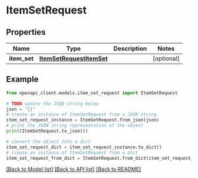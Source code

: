 # ItemSetRequest


## Properties

Name | Type | Description | Notes
------------ | ------------- | ------------- | -------------
**item_set** | [**ItemSetRequestItemSet**](ItemSetRequestItemSet.md) |  | [optional] 

## Example

```python
from openapi_client.models.item_set_request import ItemSetRequest

# TODO update the JSON string below
json = "{}"
# create an instance of ItemSetRequest from a JSON string
item_set_request_instance = ItemSetRequest.from_json(json)
# print the JSON string representation of the object
print(ItemSetRequest.to_json())

# convert the object into a dict
item_set_request_dict = item_set_request_instance.to_dict()
# create an instance of ItemSetRequest from a dict
item_set_request_from_dict = ItemSetRequest.from_dict(item_set_request_dict)
```
[[Back to Model list]](../README.md#documentation-for-models) [[Back to API list]](../README.md#documentation-for-api-endpoints) [[Back to README]](../README.md)


